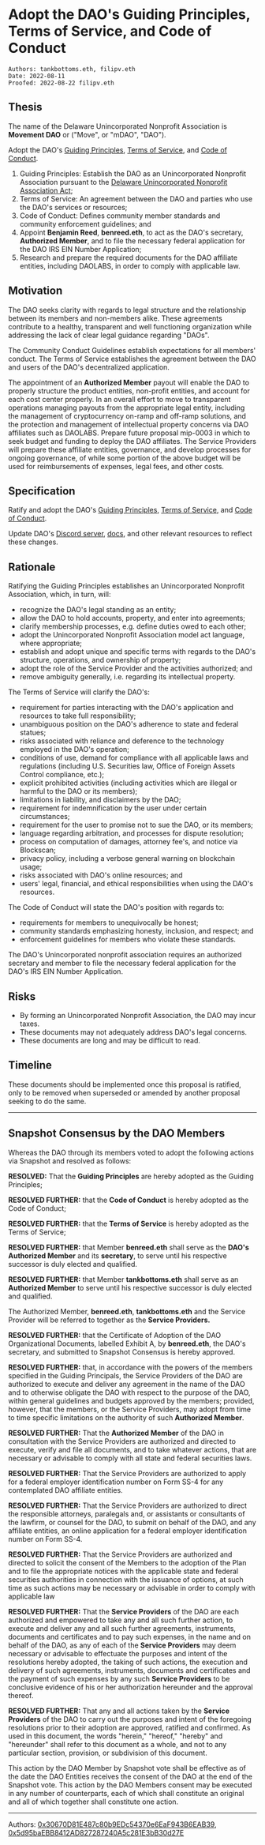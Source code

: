 # Adopt the DAO's Guiding Principles, Terms of Service, and Code of Conduct

```
Authors: tankbottoms.eth, filipv.eth
Date: 2022-08-11
Proofed: 2022-08-22 filipv.eth
```

## Thesis

The name of the Delaware Unincorporated Nonprofit Association is **Movement DAO** or ("Move", or "mDAO", "DAO").

Adopt the DAO's [Guiding Principles](https://gov.move.xyz/dao/legal/guiding-principles), [Terms of Service](https://gov.move.xyz/dao/legal/tos), and [Code of Conduct](https://gov.move.xyz/dao/resources/code-of-conduct).

1. Guiding Principles: Establish the DAO as an Unincorporated Nonprofit Association pursuant to the [Delaware Unincorporated Nonprofit Association Act](https://delcode.delaware.gov/title6/c019/index.html);
2. Terms of Service: An agreement between the DAO and parties who use the DAO's services or resources;
3. Code of Conduct: Defines community member standards and community enforcement guidelines; and
4. Appoint **Benjamin Reed**, **benreed.eth**, to act as the DAO's secretary, **Authorized Member**, and to file the necessary federal application for the DAO IRS EIN Number Application;
5. Research and prepare the required documents for the DAO affiliate entities, including DAOLABS, in order to comply with applicable law.

## Motivation

The DAO seeks clarity with regards to legal structure and the relationship between its members and non-members alike. These agreements contribute to a healthy, transparent and well functioning organization while addressing the lack of clear legal guidance regarding "DAOs".

The Community Conduct Guidelines establish expectations for all members' conduct. The Terms of Service establishes the agreement between the DAO and users of the DAO's decentralized application.

The appointment of an **Authorized Member** payout will enable the DAO to properly structure the product entities, non-profit entities, and account for each cost center properly. In an overall effort to move to transparent operations managing payouts from the appropriate legal entity, including the management of cryptocurrency on-ramp and off-ramp solutions, and the protection and management of intellectual property concerns via DAO affiliates such as DAOLABS. Prepare future proposal mip-0003 in which to seek budget and funding to deploy the DAO affiliates. The Service Providers will prepare these affiliate entities, governance, and develop processes for ongoing governance, of while some portion of the above budget will be used for reimbursements of expenses, legal fees, and other costs.

## Specification

Ratify and adopt the DAO's [Guiding Principles](https://gov.move.xyz/dao/legal/guiding-principles), [Terms of Service](https://gov.move.xyz/dao/legal/tos), and [Code of Conduct](https://gov.move.xyz/dao/resources/code-of-conduct).

Update DAO's [Discord server](https://discord.gg/movexyz), [docs](https://gov.move.xyz), and other relevant resources to reflect these changes.

## Rationale

Ratifying the Guiding Principles establishes an Unincorporated Nonprofit Association, which, in turn, will:

- recognize the DAO's legal standing as an entity;
- allow the DAO to hold accounts, property, and enter into agreements;
- clarify membership processes, e.g. define duties owed to each other;
- adopt the Unincorporated Nonprofit Association model act language, where appropriate;
- establish and adopt unique and specific terms with regards to the DAO's structure, operations, and ownership of property;
- adopt the role of the Service Provider and the activities authorized; and
- remove ambiguity generally, i.e. regarding its intellectual property.

The Terms of Service will clarify the DAO's:

- requirement for parties interacting with the DAO's application and resources to take full responsibility;
- unambiguous position on the DAO's adherence to state and federal statues;
- risks associated with reliance and deference to the technology employed in the DAO's operation;
- conditions of use, demand for compliance with all applicable laws and regulations (including U.S. Securities law, Office of Foreign Assets Control compliance, etc.);
- explicit prohibited activities (including activities which are illegal or harmful to the DAO or its members);
- limitations in liability, and disclaimers by the DAO;
- requirement for indemnification by the user under certain circumstances;
- requirement for the user to promise not to sue the DAO, or its members;
- language regarding arbitration, and processes for dispute resolution;
- process on computation of damages, attorney fee's, and notice via Blockscan;
- privacy policy, including a verbose general warning on blockchain usage;
- risks associated with DAO's online resources; and
- users' legal, financial, and ethical responsibilities when using the DAO's resources.

The Code of Conduct will state the DAO's position with regards to:

- requirements for members to unequivocally be honest;
- community standards emphasizing honesty, inclusion, and respect; and
- enforcement guidelines for members who violate these standards.

The DAO's Unincorporated nonprofit association requires an authorized secretary and member to file the necessary federal application for the DAO's IRS EIN Number Application.

## Risks

- By forming an Unincorporated Nonprofit Association, the DAO may incur taxes.
- These documents may not adequately address DAO's legal concerns.
- These documents are long and may be difficult to read.

## Timeline

These documents should be implemented once this proposal is ratified, only to be removed when superseded or amended by another proposal seeking to do the same.

---

## Snapshot Consensus by the DAO Members

Whereas the DAO through its members voted to adopt the following actions via Snapshot and resolved as follows:

**RESOLVED:** That the **Guiding Principles** are hereby adopted as the Guiding Principles;

**RESOLVED FURTHER:** that the **Code of Conduct** is hereby adopted as the Code of Conduct;

**RESOLVED FURTHER:** that the **Terms of Service** is hereby adopted as the Terms of Service;

**RESOLVED FURTHER:** that Member **benreed.eth** shall serve as the **DAO's Authorized Member** and its **secretary**, to serve until his respective successor is duly elected and qualified.

**RESOLVED FURTHER:** that Member **tankbottoms.eth** shall serve as an **Authorized Member** to serve until his respective successor is duly elected and qualified.

The Authorized Member, **benreed.eth**, **tankbottoms.eth** and the Service Provider will be referred to together as the **Service Providers.**

**RESOLVED FURTHER:** that the Certificate of Adoption of the DAO Organizational Documents, labelled Exhibit A, by **benreed.eth**, the DAO's secretary, and submitted to Snapshot Consensus is hereby approved.

**RESOLVED FURTHER:** that, in accordance with the powers of the members specified in the Guiding Principals, the Service Providers of the DAO are authorized to execute and deliver any agreement in the name of the DAO and to otherwise obligate the DAO with respect to the purpose of the DAO, within general guidelines and budgets approved by the members; provided, however, that the members, or the Service Providers, may adopt from time to time specific limitations on the authority of such **Authorized Member**.

**RESOLVED FURTHER:** That the **Authorized Member** of the DAO in consultation with the Service Providers are authorized and directed to execute, verify and file all documents, and to take whatever actions, that are necessary or advisable to comply with all state and federal securities laws.

**RESOLVED FURTHER:** That the Service Providers are authorized to apply for a federal employer identification number on Form SS-4 for any contemplated DAO affiliate entities.

**RESOLVED FURTHER:** That the Service Providers are authorized to direct the responsible attorneys, paralegals and, or assistants or consultants of the lawfirm, or counsel for the DAO, to submit on behalf of the DAO, and any affiliate entities, an online application for a federal employer identification number on Form SS-4.

**RESOLVED FURTHER:** That the Service Providers are authorized and directed to solicit the consent of the Members to the adoption of the Plan and to file the appropriate notices with the applicable state and federal securities authorities in connection with the issuance of options, at such time as such actions may be necessary or advisable in order to comply with applicable law

**RESOLVED FURTHER:** That the **Service Providers** of the DAO are each authorized and empowered to take any and all such further action, to execute and deliver any and all such further agreements, instruments, documents and certificates and to pay such expenses, in the name and on behalf of the DAO, as any of each of the **Service Providers** may deem necessary or advisable to effectuate the purposes and intent of the resolutions hereby adopted, the taking of such actions, the execution and delivery of such agreements, instruments, documents and certificates and the payment of such expenses by any such **Service Providers** to be conclusive evidence of his or her authorization hereunder and the approval thereof.

**RESOLVED FURTHER:** That any and all actions taken by the **Service Providers** of the DAO to carry out the purposes and intent of the foregoing resolutions prior to their adoption are approved, ratified and confirmed. As used in this document, the words "herein," "hereof," "hereby" and "hereunder" shall refer to this document as a whole, and not to any particular section, provision, or subdivision of this document.

This action by the DAO Member by Snapshot vote shall be effective as of the date the DAO Entities receives the consent of the DAO at the end of the Snapshot vote. This action by the DAO Members consent may be executed in any number of counterparts, each of which shall constitute an original and all of which together shall constitute one action.

---

Authors: [0x30670D81E487c80b9EDc54370e6EaF943B6EAB39](https://etherscan.io/address/0x30670d81e487c80b9edc54370e6eaf943b6eab39), [0x5d95baEBB8412AD827287240A5c281E3bB30d27E](https://etherscan.io/address/0x5d95baEBB8412AD827287240A5c281E3bB30d27E)
